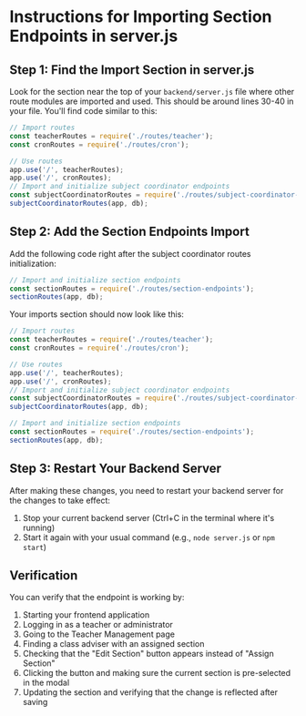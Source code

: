 # Instructions for Importing Section Endpoints in server.js

## Step 1: Find the Import Section in server.js

Look for the section near the top of your `backend/server.js` file where other route modules are imported and used. This should be around lines 30-40 in your file. You'll find code similar to this:

```javascript
// Import routes
const teacherRoutes = require('./routes/teacher');
const cronRoutes = require('./routes/cron');

// Use routes
app.use('/', teacherRoutes);
app.use('/', cronRoutes);
// Import and initialize subject coordinator endpoints
const subjectCoordinatorRoutes = require('./routes/subject-coordinator-endpoints');
subjectCoordinatorRoutes(app, db);
```

## Step 2: Add the Section Endpoints Import

Add the following code right after the subject coordinator routes initialization:

```javascript
// Import and initialize section endpoints
const sectionRoutes = require('./routes/section-endpoints');
sectionRoutes(app, db);
```

Your imports section should now look like this:

```javascript
// Import routes
const teacherRoutes = require('./routes/teacher');
const cronRoutes = require('./routes/cron');

// Use routes
app.use('/', teacherRoutes);
app.use('/', cronRoutes);
// Import and initialize subject coordinator endpoints
const subjectCoordinatorRoutes = require('./routes/subject-coordinator-endpoints');
subjectCoordinatorRoutes(app, db);

// Import and initialize section endpoints
const sectionRoutes = require('./routes/section-endpoints');
sectionRoutes(app, db);
```

## Step 3: Restart Your Backend Server

After making these changes, you need to restart your backend server for the changes to take effect:

1. Stop your current backend server (Ctrl+C in the terminal where it's running)
2. Start it again with your usual command (e.g., `node server.js` or `npm start`)

## Verification

You can verify that the endpoint is working by:

1. Starting your frontend application
2. Logging in as a teacher or administrator
3. Going to the Teacher Management page
4. Finding a class adviser with an assigned section
5. Checking that the "Edit Section" button appears instead of "Assign Section"
6. Clicking the button and making sure the current section is pre-selected in the modal
7. Updating the section and verifying that the change is reflected after saving 